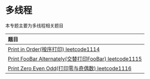 # 多线程

本专题主要为多线程相关题目

|题目|
| :------ |
| [Print in Order(按序打印) leetcode1114 ](./printinorder/)|
| [Print FooBar Alternately(交替打印FooBar) leetcode1115 ](./printfoobaralternately/)|
| [Print Zero Even Odd(打印零与奇偶数) leetcode1116 ](./printzeroevenodd/)|	
